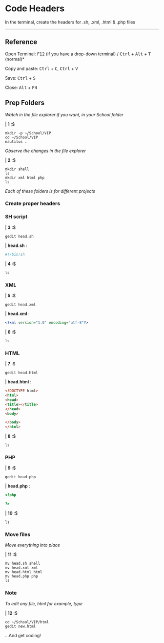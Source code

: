 # Code Headers

In the terminal, create the headers for .sh, .xml, .html & .php files

___

## Reference

Open Terminal: <kbd>F12</kbd> (if you have a drop-down terminal) / <kbd>Ctrl</kbd> + <kbd>Alt</kbd> + <kbd>T</kbd> (normal)*

Copy and paste: <kbd>Ctrl</kbd> + <kbd>C</kbd>, <kbd>Ctrl</kbd> + <kbd>V</kbd>

Save: <kbd>Ctrl</kbd> + <kbd>S</kbd>

Close: <kbd>Alt</kbd> + <kbd>F4</kbd>

## Prep Folders

*Watch in the file explorer if you want, in your School folder*

| **1** :$

```console
mkdir -p ~/School/VIP
cd ~/School/VIP
nautilus .
```

*Observe the changes in the file explorer*

| **2** :$

```console
mkdir shell
ls
mkdir xml html php
ls
```

*Each of these folders is for different projects*

### Create proper headers

### SH script

| **3** :$

```console
gedit head.sh
```

| **head.sh** :

```sh
#!/bin/sh
```

| **4** :$

```console
ls
```

### XML

| **5** :$

```console
gedit head.xml
```

| **head.xml** :

```xml
<?xml version="1.0" encoding="utf-8"?>
```

| **6** :$

```console
ls
```

### HTML

| **7** :$

```console
gedit head.html
```

| **head.html** :

```html
<!DOCTYPE html>
<html>
<head>
<title></title>
</head>
<body>

</body>
</html>
```

| **8** :$

```console
ls
```

### PHP

| **9** :$

`gedit head.php`

| **head.php** :

```php
<?php

?>
```

| **10** :$

```console
ls
```

### Move files

*Move everything into place*

| **11** :$

```console
mv head.sh shell
mv head.xml xml
mv head.html html
mv head.php php
ls
```

### Note

*To edit any file, html for example, type*

| **12** :$

```console
cd ~/School/VIP/html
gedit new.html
```

...And get coding!
